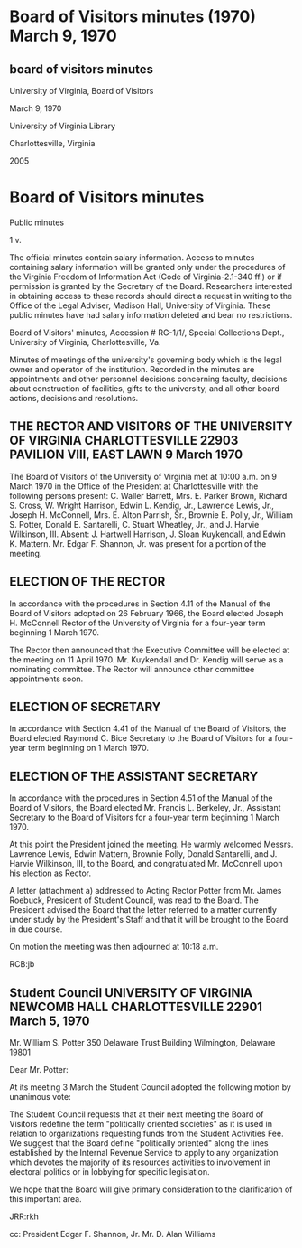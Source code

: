Board of Visitors minutes (1970) March 9, 1970
==============================================

board of visitors minutes
-------------------------

University of Virginia, Board of Visitors

March 9, 1970

University of Virginia Library

Charlottesville, Virginia

2005

Board of Visitors minutes
=========================

Public minutes

1 v.

The official minutes contain salary information. Access to minutes containing salary information will be granted only under the procedures of the Virginia Freedom of Information Act (Code of Virginia-2.1-340 ff.) or if permission is granted by the Secretary of the Board. Researchers interested in obtaining access to these records should direct a request in writing to the Office of the Legal Adviser, Madison Hall, University of Virginia. These public minutes have had salary information deleted and bear no restrictions.

Board of Visitors' minutes, Accession # RG-1/1/, Special Collections Dept., University of Virginia, Charlottesville, Va.

Minutes of meetings of the university's governing body which is the legal owner and operator of the institution. Recorded in the minutes are appointments and other personnel decisions concerning faculty, decisions about construction of facilities, gifts to the university, and all other board actions, decisions and resolutions.

THE RECTOR AND VISITORS OF THE UNIVERSITY OF VIRGINIA CHARLOTTESVILLE 22903 PAVILION VIII, EAST LAWN 9 March 1970
-----------------------------------------------------------------------------------------------------------------

The Board of Visitors of the University of Virginia met at 10:00 a.m. on 9 March 1970 in the Office of the President at Charlottesville with the following persons present: C. Waller Barrett, Mrs. E. Parker Brown, Richard S. Cross, W. Wright Harrison, Edwin L. Kendig, Jr., Lawrence Lewis, Jr., Joseph H. McConnell, Mrs. E. Alton Parrish, Sr., Brownie E. Polly, Jr., William S. Potter, Donald E. Santarelli, C. Stuart Wheatley, Jr., and J. Harvie Wilkinson, III. Absent: J. Hartwell Harrison, J. Sloan Kuykendall, and Edwin K. Mattern. Mr. Edgar F. Shannon, Jr. was present for a portion of the meeting.

ELECTION OF THE RECTOR
----------------------

In accordance with the procedures in Section 4.11 of the Manual of the Board of Visitors adopted on 26 February 1966, the Board elected Joseph H. McConnell Rector of the University of Virginia for a four-year term beginning 1 March 1970.

The Rector then announced that the Executive Committee will be elected at the meeting on 11 April 1970. Mr. Kuykendall and Dr. Kendig will serve as a nominating committee. The Rector will announce other committee appointments soon.

ELECTION OF SECRETARY
---------------------

In accordance with Section 4.41 of the Manual of the Board of Visitors, the Board elected Raymond C. Bice Secretary to the Board of Visitors for a four-year term beginning on 1 March 1970.

ELECTION OF THE ASSISTANT SECRETARY
-----------------------------------

In accordance with the procedures in Section 4.51 of the Manual of the Board of Visitors, the Board elected Mr. Francis L. Berkeley, Jr., Assistant Secretary to the Board of Visitors for a four-year term beginning 1 March 1970.

At this point the President joined the meeting. He warmly welcomed Messrs. Lawrence Lewis, Edwin Mattern, Brownie Polly, Donald Santarelli, and J. Harvie Wilkinson, III, to the Board, and congratulated Mr. McConnell upon his election as Rector.

A letter (attachment a) addressed to Acting Rector Potter from Mr. James Roebuck, President of Student Council, was read to the Board. The President advised the Board that the letter referred to a matter currently under study by the President's Staff and that it will be brought to the Board in due course.

On motion the meeting was then adjourned at 10:18 a.m.

RCB:jb

Student Council UNIVERSITY OF VIRGINIA NEWCOMB HALL CHARLOTTESVILLE 22901 March 5, 1970
---------------------------------------------------------------------------------------

Mr. William S. Potter 350 Delaware Trust Building Wilmington, Delaware 19801

Dear Mr. Potter:

At its meeting 3 March the Student Council adopted the following motion by unanimous vote:

The Student Council requests that at their next meeting the Board of Visitors redefine the term "politically oriented societies" as it is used in relation to organizations requesting funds from the Student Activities Fee. We suggest that the Board define "politically oriented" along the lines established by the Internal Revenue Service to apply to any organization which devotes the majority of its resources activities to involvement in electoral politics or in lobbying for specific legislation.

We hope that the Board will give primary consideration to the clarification of this important area.

JRR:rkh

cc: President Edgar F. Shannon, Jr. Mr. D. Alan Williams